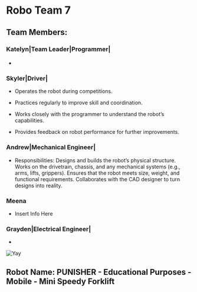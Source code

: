 # **Robo Team 7**

## Team Members:
### Katelyn|Team Leader|Programmer|
* #### 
### Skyler|Driver|
* Operates the robot during competitions.
  
* Practices regularly to improve skill and coordination.
  
* Works closely with the programmer to understand the robot’s capabilities.
  
* Provides feedback on robot performance for further improvements.
  
### Andrew|Mechanical Engineer|
* Responsibilities:
Designs and builds the robot’s physical structure.
Works on the drivetrain, chassis, and any mechanical systems (e.g., arms, lifts, grippers).
Ensures that the robot meets size, weight, and functional requirements.
Collaborates with the CAD designer to turn designs into reality.
### Meena
* Insert Info Here
### Grayden|Electrical Engineer|
*  

![Yay](https://assets.stickpng.com/images/580b57fbd9996e24bc43bdfa.png)

## Robot Name: PUNISHER - Educational Purposes - Mobile - Mini Speedy Forklift
